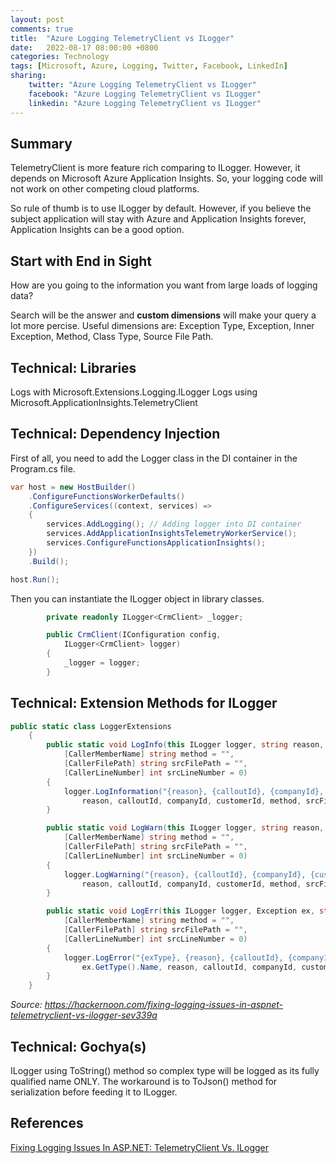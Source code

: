 ```yaml
---
layout: post
comments: true
title:  "Azure Logging TelemetryClient vs ILogger"
date:   2022-08-17 08:00:00 +0800
categories: Technology
tags: [Microsoft, Azure, Logging, Twitter, Facebook, LinkedIn]
sharing:
    twitter: "Azure Logging TelemetryClient vs ILogger"
    facebook: "Azure Logging TelemetryClient vs ILogger"
    linkedin: "Azure Logging TelemetryClient vs ILogger"
---
```


## Summary
TelemetryClient is more feature rich comparing to ILogger. However, it depends on Microsoft Azure Application Insights. So, your logging code will not work on other competing cloud platforms. 

So rule of thumb is to use ILogger by default. However, if you believe the subject application will stay with Azure and Application Insights forever, Application Insights can be a good option.

## Start with End in Sight
How are you going to the information you want from large loads of logging data?

Search will be the answer and **custom dimensions** will make your query a lot more percise. Useful dimensions are: Exception Type, Exception, Inner Exception, Method, Class Type, Source File Path.

## Technical: Libraries 
Logs with Microsoft.Extensions.Logging.ILogger
Logs using Microsoft.ApplicationInsights.TelemetryClient

## Technical: Dependency Injection
First of all, you need to add the Logger class in the DI container in the Program.cs file.
``` csharp
var host = new HostBuilder()
    .ConfigureFunctionsWorkerDefaults()
    .ConfigureServices((context, services) =>
    {
        services.AddLogging(); // Adding logger into DI container
        services.AddApplicationInsightsTelemetryWorkerService();
        services.ConfigureFunctionsApplicationInsights();
    })
    .Build();

host.Run();
```

Then you can instantiate the ILogger object in library classes.
```csharp
        private readonly ILogger<CrmClient> _logger;

        public CrmClient(IConfiguration config,
            ILogger<CrmClient> logger)
        {
            _logger = logger;
        }
```

## Technical: Extension Methods for ILogger
``` csharp
public static class LoggerExtensions
    {
        public static void LogInfo(this ILogger logger, string reason, int calloutId, int? companyId = null, int? customerId = null,
            [CallerMemberName] string method = "",
            [CallerFilePath] string srcFilePath = "",
            [CallerLineNumber] int srcLineNumber = 0)
        {
            logger.LogInformation("{reason}, {calloutId}, {companyId}, {customerId}, {method}, {srcFilePath}, {srcLineNumber}",
                reason, calloutId, companyId, customerId, method, srcFilePath, srcLineNumber);
        }

        public static void LogWarn(this ILogger logger, string reason, int calloutId, int? companyId = null, int? customerId = null,
            [CallerMemberName] string method = "",
            [CallerFilePath] string srcFilePath = "",
            [CallerLineNumber] int srcLineNumber = 0)
        {
            logger.LogWarning("{reason}, {calloutId}, {companyId}, {customerId}, {method}, {srcFilePath}, {srcLineNumber}",
                reason, calloutId, companyId, customerId, method, srcFilePath, srcLineNumber);
        }

        public static void LogErr(this ILogger logger, Exception ex, string reason, int calloutId, int? companyId = null, int? customerId = null,
            [CallerMemberName] string method = "",
            [CallerFilePath] string srcFilePath = "",
            [CallerLineNumber] int srcLineNumber = 0)
        {
            logger.LogError("{exType}, {reason}, {calloutId}, {companyId}, {customerId}, {method}, {srcFilePath}, {srcLineNumber}, {exDetails}",
                ex.GetType().Name, reason, calloutId, companyId, customerId, method, srcFilePath, srcLineNumber, ex.ToString());
        }
    }
```

*Source: https://hackernoon.com/fixing-logging-issues-in-aspnet-telemetryclient-vs-ilogger-sev339a*

## Technical: Gochya(s)
ILogger using ToString() method so complex type will be logged as its fully qualified name ONLY. The workaround is to ToJson() method for serialization before feeding it to ILogger.

## References
[Fixing Logging Issues In ASP.NET: TelemetryClient Vs. ILogger](https://hackernoon.com/fixing-logging-issues-in-aspnet-telemetryclient-vs-ilogger-sev339a)
